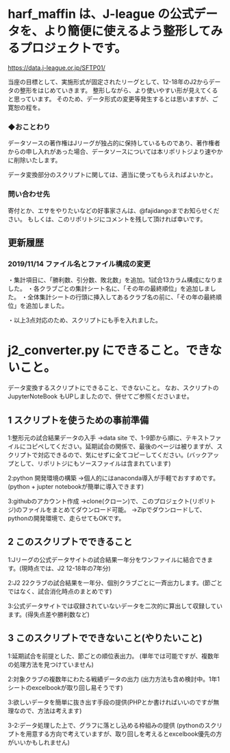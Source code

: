 # harf_maffin は、J-league の公式データを、より簡便に使えるよう整形してみるプロジェクトです。
https://data.j-league.or.jp/SFTP01/

当座の目標として、実施形式が固定されたリーグとして、12-18年のJ2からデータの整形をはじめていきます。
整形しながら、より使いやすい形が見えてくると思っています。
そのため、データ形式の変更等発生するとは思いますが、ご寛恕の程を。

### ◆おことわり
データソースの著作権はJリーグが独占的に保持しているものであり、著作権者からの申し入れがあった場合、データソースについては本リポリトジより速やかに削除いたします。

データ変換部分のスクリプトに関しては、適当に使ってもらえればよいかと。

### 問い合わせ先
寄付とか、エサをやりたいなどの好事家さんは、@fajidangoまでお知らせください。
もしくは、このリポリトジにコメントを残して頂ければ幸いです。


## 更新履歴
### 2019/11/14  ファイル名とファイル構成の変更
・集計項目に、「勝利数、引分数、敗北数」を追加。1試合13カラム構成になりました。
・各クラブごとの集計シート名に、「その年の最終順位」を追加しました。
・全体集計シートの行頭に挿入してあるクラブ名の前に、「その年の最終順位」を追加しました。

・以上3点対応のため、スクリプトにも手を入れました。




# j2_converter.py にできること。できないこと。

データ変換するスクリプトにできること、できないこと。
なお、スクリプトの JupyterNoteBook もUPしましたので、併せてご参照くださいませ。

## 1 スクリプトを使うための事前準備

1:整形元の試合結果データの入手
→data site で、1-9節から順に、テキストファイルにコピペしてください。延期試合の関係で、最後のページは被りますが、スクリプトで対応できるので、気にせずに全てコピーしてください。(バックアップとして、リポリトジにもソースファイルは含まれています)


2:python 開発環境の構築
    →個人的にはanaconda導入が手軽でおすすめです。
      (python + jupter notebookが簡単に導入できます)

3:githubのアカウント作成
    →clone(クローン)で、このプロジェクト(リポリトジ)のファイルをまとめてダウンロード可能。
    →Zipでダウンロードして、pythonの開発環境で、走らせてもOKです。

## 2 このスクリプトでできること

1:Jリーグの公式データサイトの試合結果一年分をワンファイルに結合できます。(現時点では、J2 12-18年の7年分)

2:J2 22クラブの試合結果を一年分、個別クラブごとに一斉出力します。(節ごとではなく、試合消化時点のまとめです)

3:公式データサイトでは収録されていないデータを二次的に算出して収録しています。(得失点差や勝利数など)

## 3 このスクリプトでできないこと(やりたいこと)

1:延期試合を前提とした、節ごとの順位表出力。
  (単年では可能ですが、複数年の処理方法を見つけていません)

2:対象クラブの複数年にわたる戦績データの出力
  (出力方法も含め検討中。1年1シートのexcelbookが取り回し易そうです)

3:欲しいデータを簡単に抜き出す手段の提供(PHPとか書ければいいのですが無理なので、方法は考えます)

3-2:データ処理した上で、グラフに落とし込める枠組みの提供
  (pythonのスクリプトを用意する方向で考えていますが、取り回しを考えるとexcelbook優先の方がいいかもしれません)
